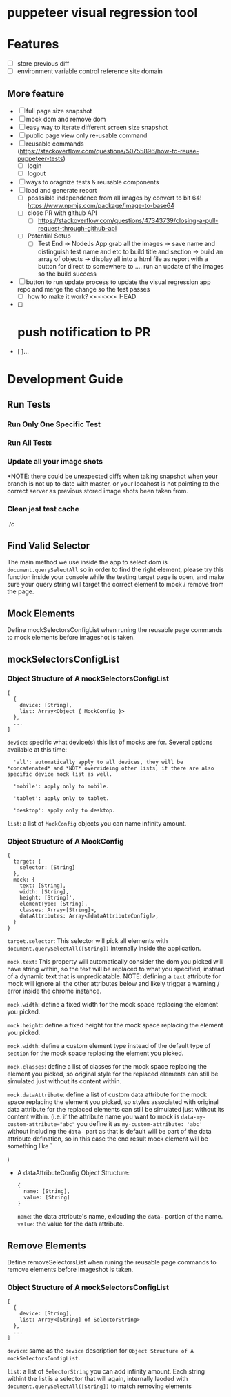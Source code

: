 # puppeteer visual regression tool

# Features

- [ ] store previous diff
- [ ] environment variable control reference site domain

## More feature

- [ ] full page size snapshot
- [ ] mock dom and remove dom
- [ ] easy way to iterate different screen size snapshot
- [ ] public page view only re-usable command
- [ ] reusable commands (https://stackoverflow.com/questions/50755896/how-to-reuse-puppeteer-tests)
  - [ ] login
  - [ ] logout
- [ ] ways to oragnize tests & reusable components
- [ ] load and generate report
  - [ ] posssible independence from all images by convert to bit 64!
        https://www.npmjs.com/package/image-to-base64
  - [ ] close PR with github API
    - [ ] https://stackoverflow.com/questions/47343739/closing-a-pull-request-through-github-api
  - [ ] Potential Setup
    - [ ] Test End -> NodeJs App grab all the images -> save name and distinguish test name and etc to build title and section
          -> build an array of objects -> display all into a html file as report with a button for direct to somewhere to
          .... run an update of the images so the build success
- [ ] button to run update process to update the visual regression app repo and merge the change so the test passes
  - [ ] how to make it work?
        <<<<<<< HEAD
- [ ] # push notification to PR
- [ ]...

# Development Guide

## Run Tests

### Run Only One Specific Test

### Run All Tests

### Update all your image shots

\*NOTE: there could be unexpected diffs when taking snapshot when your branch is not up to date with master, or your locahost is not pointing to the correct server as previous stored image shots been taken from.

### Clean jest test cache

./c

## Find Valid Selector

The main method we use inside the app to select dom is `document.querySelectAll` so in order to find the right element, please try this function inside your console while the testing target page is open, and make sure your query string will target the correct element to mock / remove from the page.

## Mock Elements

Define mockSelectorsConfigList when runing the reusable page commands to mock elements before imageshot is taken.

## mockSelectorsConfigList

### Object Structure of A mockSelectorsConfigList

```
[
  {
    device: [String],
    list: Array<Object { MockConfig }>
  },
  ...
]
```

`device`: specific what device(s) this list of mocks are for. Several options available at this time:

```
  'all': automatically apply to all devices, they will be *concatenated* and *NOT* overrideing other lists, if there are also specific device mock list as well.

  'mobile': apply only to mobile.

  'tablet': apply only to tablet.

  'desktop': apply only to desktop.
```

`list`: a list of `MockConfig` objects you can name infinity amount.

### Object Structure of A MockConfig

```
{
  target: {
    selector: [String]
  },
  mock: {
    text: [String],
    width: [String],
    height: [String]',
    elementType: [String],
    classes: Array<[String]>,
    dataAttributes: Array<[dataAttributeConfig]>,
  }
}
```

`target.selector`: This selector will pick all elements with `document.querySelectAll([String])` internally inside the application.

`mock.text`: This property will automatically consider the dom you picked will have string within, so the text will be replaced to what you specified, instead of a dynamic text that is unpredicatable. NOTE: defining a `text` attribute for mock will ignore all the other attributes below and likely trigger a warning / error inside the chrome instance.

`mock.width`: define a fixed width for the mock space replacing the element you picked.

`mock.height`: define a fixed height for the mock space replacing the element you picked.

`mock.width`: define a custom element type instead of the default type of `section` for the mock space replacing the element you picked.

`mock.classes`: define a list of classes for the mock space replacing the element you picked, so original style for the replaced elements can still be simulated just without its content within.

`mock.dataAttribute`: define a list of custom data attribute for the mock space replacing the element you picked, so styles associated with original data attribute for the replaced elements can still be simulated just without its content within. (i.e. if the attribute name you want to mock is `data-my-custom-attribute="abc"` you define it as `my-custom-attribute: 'abc'` without including the `data-` part as that is default will be part of the data attribute defination, so in this case the end result mock element will be something like `<section data-my-custom-attribute="abc" />)

- A dataAttributeConfig Object Structure:
  ```
  {
    name: [String],
    value: [String]
  }
  ```
  `name`: the data attribute's name, exlcuding the `data-` portion of the name.
  `value`: the value for the data attribute.

## Remove Elements

Define removeSelectorsList when runing the reusable page commands to remove elements before imageshot is taken.

### Object Structure of A mockSelectorsConfigList

```
[
  {
    device: [String],
    list: Array<[String] of SelectorString>
  },
  ...
]
```

`device`: same as the `device` description for `Object Structure of A mockSelectorsConfigList`.

`list`: a list of `SelectorString` you can add infinity amount.
Each string withint the list is a selector that will again, internally laoded with `document.querySelectAll([String])` to match removing elements

##
